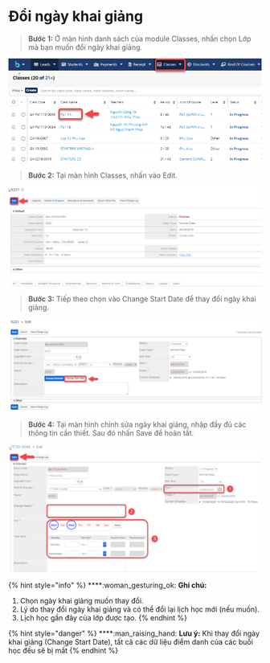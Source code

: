 # Đổi ngày khai giảng

> **Bước 1:** Ở màn hình danh sách của module Classes, nhấn chọn Lớp mà bạn muốn đổi ngày khai giảng.

![](../../.gitbook/assets/doingaykhaigiang.png)

> **Bước 2:** Tại màn hình Classes, nhấn vào Edit.

![](../../.gitbook/assets/doingaykhaigiang1.png)

> **Bước 3:** Tiếp theo chọn vào Change Start Date để thay đổi ngày khai giảng.

![](../../.gitbook/assets/doingaykhaigiang3.png)

> **Bước 4:** Tại màn hình chỉnh sửa ngày khai giảng, nhập đầy đủ các thông tin cần thiết. Sau đó nhấn Save để hoàn tất.

![](<../../.gitbook/assets/image (103).png>)

{% hint style="info" %}
****:woman\_gesturing\_ok: **Ghi chú:**

1. Chọn ngày khai giảng muốn thay đổi.
2. Lý do thay đổi ngày khai giảng và có thể đổi lại lịch học mới (nếu muốn).
3. Lịch học gần đây của lớp được tạo.
{% endhint %}

{% hint style="danger" %}
****:man\_raising\_hand: **Lưu ý:** Khi thay đổi ngày khai giảng (Change Start Date), tất cả các dữ liệu điểm danh của các buổi học đều sẽ bị mất
{% endhint %}
